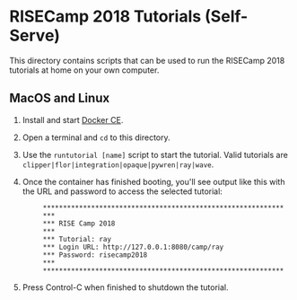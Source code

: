 # RISECamp 2018 Tutorials (Self-Serve)

This directory contains scripts that can be used to run the RISECamp 2018
tutorials at home on your own computer.

## MacOS and Linux

1. Install and start [Docker CE](https://docs.docker.com/install/).
2. Open a terminal and `cd` to this directory.
3. Use the `runtutorial [name]` script to start the tutorial. Valid tutorials
   are `clipper|flor|integration|opaque|pywren|ray|wave`.
4. Once the container has finished booting, you'll see output like this with
   the URL and password to access the selected tutorial:

			************************************************************
			***
			*** RISE Camp 2018
			***
			*** Tutorial: ray
			*** Login URL: http://127.0.0.1:8080/camp/ray
			*** Password: risecamp2018
			***
			************************************************************

5. Press Control-C when finished to shutdown the tutorial.
